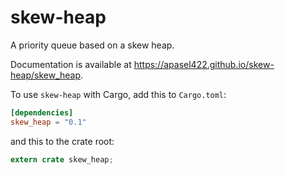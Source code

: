 # skew-heap

A priority queue based on a skew heap.

Documentation is available at https://apasel422.github.io/skew-heap/skew_heap.

To use `skew-heap` with Cargo, add this to `Cargo.toml`:

```toml
[dependencies]
skew_heap = "0.1"
```

and this to the crate root:

```rust
extern crate skew_heap;
```
